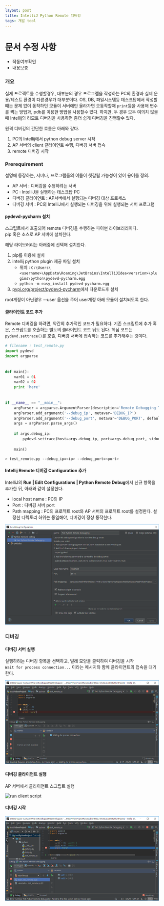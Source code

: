 ```yaml
---
layout: post
title: IntelliJ Python Remote 디버깅
tags: 개발 tool
---
```


# 문서 수정 사항
- 작동여부확인
- 내용보충

### 개요

실제 프로젝트를 수행할경우, 대부분의 경우 프로그램을 작성하는 PC의 환경과
실제 운용/테스트 환경이 다른경우가 대부분이다.
OS, DB, 파일시스템등 데스크탑에서 작성할때는 문제 없이 동작하던 모듈이 서버에만 올라가면
오동작할때 `print`등을 사용해 변수를 찍는 방법과, pdb를 이용한 방법을 사용할수 있다.
하지만, 두 경우 모두 여의치 않을때 Intellij의 리모트 디버깅을 사용하면 좀더 쉽게 디버깅을 진행할수 있다.

원격 디버깅의 간단한 흐름은 아래와 같다.

1. PC의 Intellij에서 python debug server 시작
1. AP 서버의 client 클라이언트 수행, 디버깅 서버 접속
1. remote 디버깅 시작

### Prerequirement

설명에 등장하는, 서버나, 프로그램들의 이름이 헷갈릴 가능성이 있어 용어를 정의.

- AP 서버 : 디버깅을 수행하려는 서버
- PC : IntelliJ을 실행하는 데스크탑 PC
- 디버깅 클라이언트 : AP서버에서 실행되는 디버깅 대상 프로세스
- 디버깅 서버 : PC의 IntelliJ에서 실행되는 디버깅을 위해 실행되는 서버 프로그램

#### pydevd-pycharm 설치

스크립트에서 호출되어 remote 디버깅을 수행하는 파이썬 라이브러리이다.  
pip 혹은 소스로 AP 서버에 설치한다.  

해당 라이브러리는 아래중에 선택해 설치한다.

1. pip를 이용해 설치 
1. intellij python plugin 제공 파일 설치 
   -  위치 : `C:\Users\<username>\AppData\Roaming\JetBrains\IntelliJIdea<versrion>\plugins\python\pydevd-pycharm.egg`
   - `python -m easy_install pydevd-pycharm.egg`
1. [pypi.org/project/pydevd-pycharm]에서 다운로드후 설치

root계정이 아닌경우 --user 옵션을 주어 user계정 아래 모듈이 설치되도록 한다.  

#### 클라이언트 코드 추가

Remote 디버깅을 하려면, 약간의 추가적인 코드가 필요하다.
기존 스크립트에 추가 혹은, 스크립트를 호출하는 별도의 클라이언트 코드 둬도 된다.
핵심 코드는 `pydevd.settrace()`를 호출, 디버깅 서버에 접속하는 코드를 추가해주는 것이다.

```python
# filename : test_remote.py
import pydevd
import argparse


def main():
    var01 = 01
    var02 = 02
    print 'here'


if __name__ == "__main__":
    argParser = argparse.ArgumentParser(description='Remote Debugging Test')
    argParser.add_argument('--debug_ip', metavar='DEBUG_IP')
    argParser.add_argument('--debug_port', metavar='DEBUG_PORT', default=5678, type=int)
    args = argParser.parse_args()

    if args.debug_ip:
        pydevd.settrace(host=args.debug_ip, port=args.debug_port, stdoutToServer=True, stderrToServer=True)

    main()
```

```bash
> test_remote.py --debug_ip=<ip> --debug_port=<port>
```

#### Intellij Remote 디버깅 Configuration 추가

IntelliJ의 **Run \| Edit Configurations \| Python Remote Debug**에서 신규 항목을 추가한 뒤, 아래와 같이 설정한다.

- local host name : PC의 IP
- Port : 디버깅 서버 port
- Path mapping : PC의 프로젝트 root와 AP 서버의 프로젝트 root를 설정한다. 설정한 디렉토리 하위는 동일해야, 디버깅이 정상 동작한다.

![debug configuration]

### 디버깅

#### 디버깅 서버 실행

실행하려는 디버깅 항목을 선택하고, 벌레 모양을 클릭하여 디버깅을 시작  
`Wait for process connection...` 이라는 메시지와 함께 클라이언트의 접속을 대기한다.

![run debugging]

#### 디버깅 클라이언트 실행

AP 서버에서 클라이언트 스크립트 실행

![run client script]

#### 디버깅 시작

![pic_debugging]

[pypi.org/project/pydevd-pycharm]: https://pypi.org/project/pydevd-pycharm/
[debug configuration]: ./img/2017-12-13-IntelliJ-Python-Remote-디버깅/001.png
[run debugging]: img/2017-12-13-IntelliJ-Python-Remote-디버깅/002.png
[run client script]: ../img/2017-12-13-IntelliJ-Python-Remote-디버깅/003.png
[pic_debugging]: /img/2017-12-13-IntelliJ-Python-Remote-디버깅/004.png
